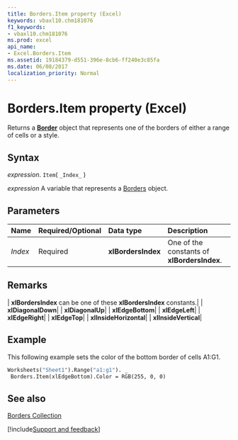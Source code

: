 ```yaml
---
title: Borders.Item property (Excel)
keywords: vbaxl10.chm181076
f1_keywords:
- vbaxl10.chm181076
ms.prod: excel
api_name:
- Excel.Borders.Item
ms.assetid: 19184379-d551-396e-8cb6-ff240e3c85fa
ms.date: 06/08/2017
localization_priority: Normal
---
```



# Borders.Item property (Excel)

Returns a  **[Border](Excel.Border(object).md)** object that represents one of the borders of either a range of cells or a style.


## Syntax

_expression_. `Item`( `_Index_` )

_expression_ A variable that represents a [Borders](Excel.Borders.md) object.


## Parameters



|Name|Required/Optional|Data type|Description|
|:-----|:-----|:-----|:-----|
| _Index_|Required| **xlBordersIndex**|One of the constants of  **xlBordersIndex**.|

## Remarks





| **xlBordersIndex** can be one of these **xlBordersIndex** constants.|
| **xlDiagonalDown**|
| **xlDiagonalUp**|
| **xlEdgeBottom**|
| **xlEdgeLeft**|
| **xlEdgeRight**|
| **xlEdgeTop**|
| **xlInsideHorizontal**|
| **xlInsideVertical**|

## Example

This following example sets the color of the bottom border of cells A1:G1.


```vb
Worksheets("Sheet1").Range("a1:g1"). _ 
 Borders.Item(xlEdgeBottom).Color = RGB(255, 0, 0)
```


## See also


[Borders Collection](Excel.Borders.md)

[!include[Support and feedback](~/includes/feedback-boilerplate.md)]